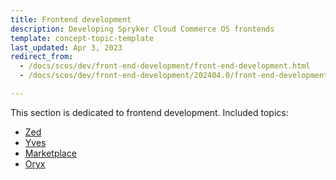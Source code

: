 ```yaml
---
title: Frontend development
description: Developing Spryker Cloud Commerce OS frontends
template: concept-topic-template
last_updated: Apr 3, 2023
redirect_from:
  - /docs/scos/dev/front-end-development/front-end-development.html
  - /docs/scos/dev/front-end-development/202404.0/front-end-development.html

---
```


This section is dedicated to frontend development. Included topics:
* [Zed](/docs/dg/dev/frontend-development/{{page.version}}/zed/zed-frontend.html)
* [Yves](/docs/dg/dev/frontend-development/{{page.version}}/yves/yves-frontend.html)
* [Marketplace](/docs/dg/dev/frontend-development/{{page.version}}/marketplace/marketplace-frontend.html)
* [Oryx](/docs/dg/dev/frontend-development/{{page.version}}/oryx/oryx.html)

